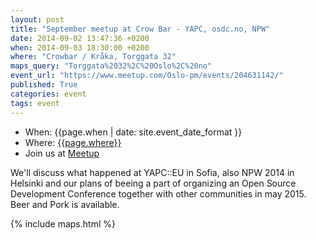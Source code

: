 ```yaml
---
layout: post
title: "September meetup at Crow Bar - YAPC, osdc.no, NPW"
date: 2014-09-02 13:47:36 +0200
when: 2014-09-03 18:30:00 +0200
where: "Crowbar / Kråka, Torggata 32"
maps_query: "Torggata%2032%2C%20Oslo%2C%20no"
event_url: "https://www.meetup.com/Oslo-pm/events/204631142/"
published: True
categories: event
tags: event
---
```


* When: {{page.when | date: site.event_date_format }}
* Where: [{{page.where}}]({{site.maps_url}}{{page.maps_query}})
* Join us at [Meetup]({{page.event_url}})

We&#39;ll discuss what happened at YAPC::EU in Sofia, also NPW 2014 in Helsinki and our plans of beeing a part of organizing an Open Source Development Conference together with other communities in may 2015. Beer and Pork is available.

{% include maps.html %}